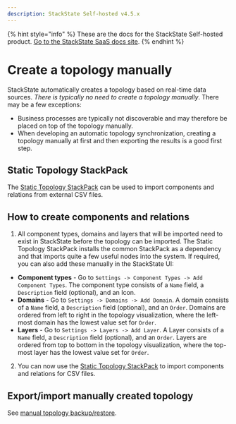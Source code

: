 ```yaml
---
description: StackState Self-hosted v4.5.x
---
```


{% hint style="info" %}
These are the docs for the StackState Self-hosted product. [Go to the StackState SaaS docs site](https://docs.stackstate.com/v/stackstate-saas/).
{% endhint %}

# Create a topology manually

StackState automatically creates a topology based on real-time data sources. _There is typically no need to create a topology manually_. There may be a few exceptions:

* Business processes are typically not discoverable and may therefore be placed on top of the topology manually.
* When developing an automatic topology synchronization, creating a topology manually at first and then exporting the results is a good first step.

## Static Topology StackPack

The [Static Topology StackPack](/stackpacks/integrations/static_topology.md) can be used to import components and relations from external CSV files.

## How to create components and relations

1. All component types, domains and layers that will be imported need to exist in StackState before the topology can be imported. The Static Topology StackPack installs the common StackPack as a dependency and that imports quite a few useful nodes into the system. If required, you can also add these manually in the StackState UI:
  * **Component types** - Go to `Settings -> Component Types -> Add Component Types`. The component type consists of a `Name` field, a `Description` field \(optional\), and an Icon.
  * **Domains** - Go to `Settings -> Domains -> Add Domain`. A domain consists of a `Name` field, a `Description` field \(optional\), and an `Order`. Domains are ordered from left to right in the topology visualization, where the left-most domain has the lowest value set for `Order`.
  * **Layers** -  Go to `Settings -> Layers -> Add Layer`. A Layer consists of a `Name` field, a `Description` field \(optional\), and an `Order`. Layers are ordered from top to bottom in the topology visualization, where the top-most layer has the lowest value set for `Order`.

2. You can now use the [Static Topology StackPack](/stackpacks/integrations/static_topology.md) to import components and relations for CSV files.

## Export/import manually created topology

See [manual topology backup/restore](../../setup/data-management/backup_restore/manual_topology_backup.md).


